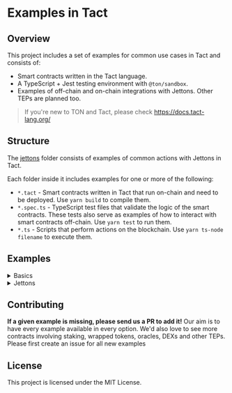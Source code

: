 # Examples in Tact

## Overview

This project includes a set of examples for common use cases in Tact and consists of:

- Smart contracts written in the Tact language.
- A TypeScript + Jest testing environment with `@ton/sandbox`.
- Examples of off-chain and on-chain integrations with Jettons. Other TEPs are planned too.

> If you're new to TON and Tact, please check https://docs.tact-lang.org/

## Structure

The [jettons](./jettons/) folder consists of examples of common actions with Jettons in Tact.

Each folder inside it includes examples for one or more of the following:

- `*.tact` - Smart contracts written in Tact that run on-chain and need to be deployed. Use `yarn build` to compile them.
- `*.spec.ts` - TypeScript test files that validate the logic of the smart contracts. These tests also serve as examples of how to interact with smart contracts off-chain. Use `yarn test` to run them.
- `*.ts` - Scripts that perform actions on the blockchain. Use `yarn ts-node filename` to execute them.

## Examples

<details>
  <summary>Basics</summary>

### Update contract

[Update already deployed contract](./basics/update/)

These examples demonstrate how to update already deployed contract code and data. Note that this operation can permanently lock all funds present on the account if done incorrectly, so all production updates should be tested in the testnet first.

</details>

<details>
  <summary>Jettons</summary>

### Receive Jettons

[Receive and verify incoming Jettons](./jettons/receive-jettons/)

This example demonstrates how to receive and verify incoming Jettons. It can be extended to support any custom Jetton implementation and handle additional logic after receiving funds.

### Send Jettons

[Send Jettons from your contract](./jettons/send-jettons/)

This example shows how to send Jettons from a contract. It includes both basic and extended modes for sending Jettons, allowing for custom payloads and additional parameters.

### Mint USDT

[Mint USDT](./jettons/mint-usdt/)

This example provides tools to mint USDT Jettons on the testnet. It includes a terminal script for deploying a Jetton minter and minting Jettons, as well as a Telegram bot that generates QR codes for minting transactions.

### On-Chain API

[On-Chain API for Jettons](./jettons/onchain-api/)

This example demonstrates how to interact with Jetton contracts on-chain. It includes fetching Jetton wallet addresses and balances directly from the blockchain, showcasing how to integrate on-chain data into your applications.

### Send USDT

[Send USDT from your contract](./jettons/send-usdt/)

This example focuses on sending USDT (Governance) Jettons. It is very much like [Send Jettons](#send-jettons) example, but with slightly different message structures. It supports both basic and extended modes for sending Jettons.

### Receive USDT

[Receive USDT on your contract](./jettons/receive-usdt/)

This example illustrates how to receive USDT Jettons and verify incoming transfer notifications. It is tailored for governance Jettons and includes logic for handling governance-specific state initialization.

### Use Jetton Trait

[UseJetton Trait for safe jetton integration](./jettons/use-jetton/)

This example provides a reusable Tact trait that enables contracts to receive jetton transfers without requiring custom implementation of the TEP-89 wallet discovery protocol. The trait provides automatic wallet discovery, transfer validation, and security features including automatic refunds for unauthorized transfers.

### Receive Jettons v2

[Advanced jetton receiver using UseJetton trait](./jettons/receive-jettons-v2/)

This example demonstrates how to integrate the `UseJetton` trait to create a contract that can receive jetton transfers in a safe and standards-compliant manner.

</details>

## Contributing

**If a given example is missing, please send us a PR to add it!** Our aim is to have every example available in every option. We'd also love to see more contracts involving staking, wrapped tokens, oracles, DEXs and other TEPs. Please first create an issue for all new examples

## License

This project is licensed under the MIT License.
